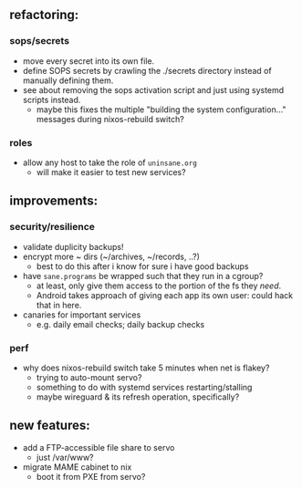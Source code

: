 ## refactoring:
### sops/secrets
- move every secret into its own file.
- define SOPS secrets by crawling the ./secrets directory instead of manually defining them.
- see about removing the sops activation script and just using systemd scripts instead.
    - maybe this fixes the multiple "building the system configuration..." messages during nixos-rebuild switch?

### roles
- allow any host to take the role of `uninsane.org`
    - will make it easier to test new services?

## improvements:
### security/resilience
- validate duplicity backups!
- encrypt more ~ dirs (~/archives, ~/records, ..?)
    - best to do this after i know for sure i have good backups
- have `sane.programs` be wrapped such that they run in a cgroup?
    - at least, only give them access to the portion of the fs they *need*.
    - Android takes approach of giving each app its own user: could hack that in here.
- canaries for important services
    - e.g. daily email checks; daily backup checks

### perf
- why does nixos-rebuild switch take 5 minutes when net is flakey?
    - trying to auto-mount servo?
    - something to do with systemd services restarting/stalling
    - maybe wireguard & its refresh operation, specifically?


## new features:
- add a FTP-accessible file share to servo
    - just /var/www?
- migrate MAME cabinet to nix
    - boot it from PXE from servo?
